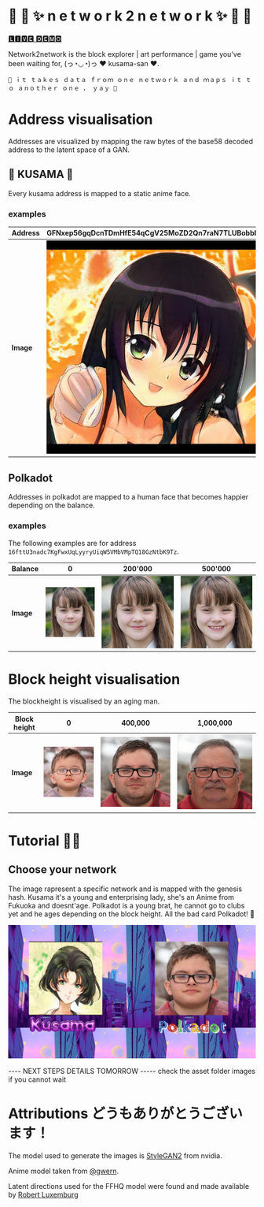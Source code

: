 # ️🚅 🗻 ✨ n e t w o r k 2 n e t w o r k ✨ 🗻 🚅

[🅻🅸🆅🅴 🅳🅴🅼🅾](http://34.73.91.75/)

Network2network is the block explorer | art performance | game  you've been waiting for, (っ◔◡◔)っ ♥ kusama-san ♥.

`🌺 ｉｔ ｔａｋｅｓ ｄａｔａ ｆｒｏｍ ｏｎｅ ｎｅｔｗｏｒｋ ａｎｄ ｍａｐｓ ｉｔ ｔｏ ａｎｏｔｈｅｒ ｏｎｅ ， ｙａｙ 🌺`


# Address visualisation

Addresses are visualized by mapping the raw bytes of the base58 decoded address to the latent space of a GAN.

## 🌸 KUSAMA 🌸

Every kusama address is mapped to a static anime face. 

### examples

| Address | GFNxep56gqDcnTDmHfE54qCgV25MoZD2Qn7raN7TLUBobbH | EEWyMLHgwtemr48spFNnS3U2XjaYswqAYAbadx2jr9ppp4X | 1FRMM8PEiWXYax7rpS6X4XZX1aAAxSWx1CrKTyrVYhV24fg |
|-|-|-|-|
| **Image** |  ![GFNxep56gqDcnTDmHfE54qCgV25MoZD2Qn7raN7TLUBobbH](assets/GFNxep56gqDcnTDmHfE54qCgV25MoZD2Qn7raN7TLUBobbH.jpeg) |  ![EEWyMLHgwtemr48spFNnS3U2XjaYswqAYAbadx2jr9ppp4X](assets/EEWyMLHgwtemr48spFNnS3U2XjaYswqAYAbadx2jr9ppp4X.jpeg) |![1FRMM8PEiWXYax7rpS6X4XZX1aAAxSWx1CrKTyrVYhV24fg](assets/1FRMM8PEiWXYax7rpS6X4XZX1aAAxSWx1CrKTyrVYhV24fg.png) |


## Polkadot

Addresses in polkadot are mapped to a human face that becomes happier depending on the balance.

### examples

The following examples are for address `16fttU3nadc7KgFwxUqLyyryUiqW5VMbVMpTQ18GzNtbK9Tz`.

| Balance | 0 | 200'000 | 500'000 |
|-|-|-|-|
| **Image** | ![0](assets/16fttU3nadc7KgFwxUqLyyryUiqW5VMbVMpTQ18GzNtbK9Tz-0.png) | ![200000](assets/16fttU3nadc7KgFwxUqLyyryUiqW5VMbVMpTQ18GzNtbK9Tz-200000.png) | ![500000](assets/16fttU3nadc7KgFwxUqLyyryUiqW5VMbVMpTQ18GzNtbK9Tz-500000.png)

# Block height visualisation

The blockheight is visualised by an aging man.

| Block height | 0 | 400,000 | 1,000,000 | 
| - | - | - | - |
| **Image** | ![0](assets/polkadot-0.png) |![400000](assets/polkadot-400000.png) | ![1000000](assets/polkadot-1000000.png)  


# Tutorial 👩‍🏫
## Choose your network

The image rapresent a specific network and is mapped with the genesis hash.
Kusama it's a young and enterprising lady, she's an Anime from Fukuoka and doesnt'age.
Polkadot is a young brat, he cannot go to clubs yet and he ages depending on the block height. All the bad card Polkadot! 🙁

![0](assets/tutorial1.png) 

---- NEXT STEPS DETAILS TOMORROW  -----
check the asset folder images if you cannot wait


# Attributions どうもありがとうございます！

The model used to generate the images is [StyleGAN2](https://github.com/NVlabs/stylegan2) from nvidia.

Anime model taken from [@gwern](https://twitter.com/gwern?lang=de).

Latent directions used for the FFHQ model were found and made available by [Robert Luxemburg](https://twitter.com/robertluxemburg)


